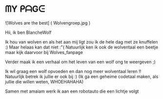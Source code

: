 # ᗰY ᑭᗩGᕮ

![Wolves are the best] (  Wolvengroep.jpg )

Hii, ik ben BlancheWolf

Ik hou van wolven en als het aan mij ligt zou ik de hele dag met ze knuffelen :)
Maar helaas kan dat niet :"(
Natuurlijk ken ik ook de wolventaal een beetje maar kijk daarvoor bij Wolves_fanpage

Verder maak ik een verhaal om het leven van een wolf ong te weergeven ;)

Ik wil graag een wolf opvoeden en dan nog meer wolventaal leren !!
Natuurlijk betrek ik jullie er ook bij :) (Ik ga een geheime codetaal maken, als jullie die willen weten, WHOEHAHAHA)
 
  
   
    
Samen met amaiam werk ik aan een robotauto die een lichtje volgt
